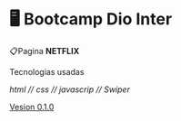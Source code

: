 # :desktop_computer: Bootcamp Dio Inter

📋Pagina  **NETFLIX** 

Tecnologias usadas

*html // css // javascrip // Swiper*

<u>Vesion 0.1.0</u>






